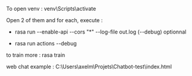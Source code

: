 To open venv  : venv\Scripts\activate 

Open 2 of them and for each, execute :

- rasa run --enable-api --cors "*"  --log-file out.log          (--debug) optionnal                                                            
                                                                                                             
- rasa run actions --debug  

to train more : rasa train 

web chat example : C:\Users\axelm\Projets\Chatbot-test\index.html
